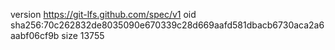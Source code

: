 version https://git-lfs.github.com/spec/v1
oid sha256:70c262832de8035090e670339c28d669aafd581dbacb6730aca2a6aabf06cf9b
size 13755
